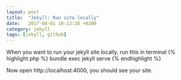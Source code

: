 ```yaml
---
layout: post
title:  "Jekyll: Run site locally"
date:   2017-08-01 10:12:26 +0200
category: jekyll
tags: [jekyll, github]
---
```


When you want to run your jekyll site locally, run this in terminal
{% highlight php %}
bundle exec jekyll serve
{% endhighlight %}

Now open http://localhost:4000, you should see your site.



